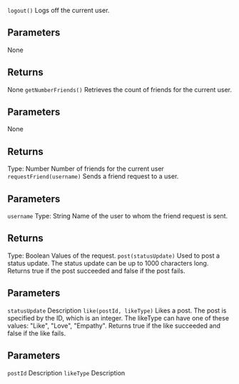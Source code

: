`logout()`
Logs off the current user.
## Parameters
None
## Returns
None
`getNumberFriends()`
Retrieves the count of friends for the current user.
## Parameters
None
## Returns
Type: Number
Number of friends for the current user
`requestFriend(username)`
Sends a friend request to a user.
## Parameters
`username`
Type: String
Name of the user to whom the friend request is sent.
## Returns
Type: Boolean
Values of the request.
`post(statusUpdate)`
Used to post a status update. The status update can be up to 1000 characters long. Returns true if the post succeeded and false if the post fails.
## Parameters
`statusUpdate`
Description
`like(postId, likeType)`
Likes a post. The post is specified by the ID, which is an integer. The likeType can have one of these values: "Like", "Love", "Empathy". Returns true if the like succeeded and false if the like fails.
## Parameters
`postId`
Description
`likeType`
Description
